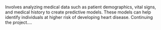 Involves analyzing medical data such as patient demographics, vital signs, and medical history to create predictive models. These models can help identify individuals at higher risk of developing heart disease. Continuing the project....
